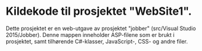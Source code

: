 ﻿# Kildekode til prosjektet "WebSite1".
Dette prosjektet er en web-utgave av prosjektet "jobber" (src/Visual Studio 2015/Jobber).
Denne mappen inneholder ASP-filene som er brukt i prosjektet, samt tilhørende
C#-klasser, JavaScript-, CSS- og andre filer.
